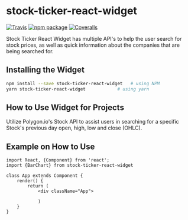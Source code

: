 # stock-ticker-react-widget

[![Travis][build-badge]][build]
[![npm package][npm-badge]][npm]
[![Coveralls][coveralls-badge]][coveralls]

<!-- Describe stock-ticker-react-widget here. -->
Stock Ticker React Widget has multiple API's to help the user search for stock prices, as well as quick information about the companies that are being searched for.

## Installing the Widget 
```bash
npm install --save stock-ticker-react-widget   # using NPM
yarn stock-ticker-react-widget            # using yarn
``` 

## How to Use Widget for Projects 
Utilize Polygon.io's Stock API to assist users in searching for a specific Stock's previous day open, high, low and close (OHLC).

## Example on How to Use 
```
import React, {Component} from 'react';
import {BarChart} from stock-ticker-react-widget

class App extends Component {
	render() {
		return (
			<div className="App">
			
			)
	}
}
```


[build-badge]: https://img.shields.io/travis/user/repo/master.png?style=flat-square
[build]: https://travis-ci.org/user/repo

[npm-badge]: https://img.shields.io/npm/v/npm-package.png?style=flat-square
[npm]: https://www.npmjs.org/package/npm-package

[coveralls-badge]: https://img.shields.io/coveralls/user/repo/master.png?style=flat-square
[coveralls]: https://coveralls.io/github/user/repo
